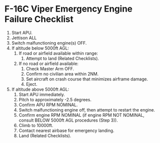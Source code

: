 # F-16C Viper Emergency Engine Failure Checklist

1. Start APU.
2. Jettison ALL
3. Switch malfunctioning engine(s) OFF.
4. If altitude below 5000ft AGL:
   1. If road or airfield available within range:
      1. Attempt to land (Related Checklists).
   2. If no road or airfield available:
      1. Check Master Arm OFF.
      2. Confirm no civilian area within 2NM.
      3. Set aircraft on crash course that minimizes airframe damage.
      4. Eject.
5. If altitude above 5000ft AGL:
   1. Start APU immediately.
   2. Pitch to approximately -2.5 degrees.
   3. Confirm APU RPM NOMINAL.
   4. Switch malfunctioning engine off, then attempt to restart the engine.
   5. Confirm engine RPM NOMINAL (if engine RPM NOT NOMINAL, consult BELOW 5000ft AGL procedures (Step 3)).
   6. Climb to 10000ft.
   7. Contact nearest airbase for emergency landing.
   8. Land (Related Checklists).
